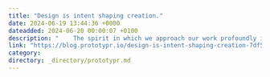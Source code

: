 ```yaml
---
title: "Design is intent shaping creation."
date: 2024-06-19 13:44:36 +0000
dateadded: 2024-06-20 00:00:07 +0100
description: "    The spirit in which we approach our work profoundly impacts the outcome, making our intent as crucial as our actions.  Continue reading on Prototypr »  "
link: "https://blog.prototypr.io/design-is-intent-shaping-creation-7df52c3c25f1?source=rss----eb297ea1161a---4"
category:
directory: _directory/prototypr.md
---
```

